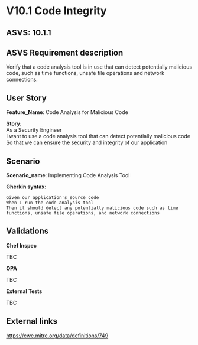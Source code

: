 # V10.1 Code Integrity

## ASVS: 10.1.1

## ASVS Requirement description

Verify that a code analysis tool is in use that can detect
potentially malicious code, such as time functions, unsafe
file operations and network connections.

## User Story

**Feature_Name**: Code Analysis for Malicious Code

**Story**:\
As a Security Engineer\
I want to use a code analysis tool that can detect potentially malicious code\
So that we can ensure the security and integrity of our application
## Scenario

**Scenario_name**: Implementing Code Analysis Tool

**Gherkin syntax**:

```gherkin
Given our application's source code
When I run the code analysis tool
Then it should detect any potentially malicious code such as time functions, unsafe file operations, and network connections
```

## Validations

**Chef Inspec**

TBC

**OPA**

TBC

**External Tests**

TBC

## External links

<https://cwe.mitre.org/data/definitions/749>
